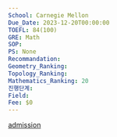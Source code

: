 ```yaml
---
School: Carnegie Mellon
Due_Date: 2023-12-20T00:00:00
TOEFL: 84(100)
GRE: Math
SOP: 
PS: None
Recommandation: 
Geometry_Ranking: 
Topology_Ranking: 
Mathematics_Ranking: 20
진행단계: 
Field: 
Fee: $0
---
```

[admission](https://www.cmu.edu/math/grad/phd/admissions.html)